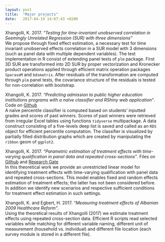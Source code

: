 ```yaml
---
layout: post
title:  "Major projects"
date:   2017-04-19 14:07:43 +0200
---
```

Xhangolli, K. 2017. *“Testing for time-invariant unobserved correlation in Seemingly Unrelated Regression (SUR) with three dimensions”*  
We propose through fixed effect estimation, a necessary test for time invariant unobserved effects correlation in a SUR model with 3 
dimensions (such as panel data with multiple dependent variables). The test implementation in R consist of extending panel tests of 
`plm` package. First 3D SUR are transformed into 2D SUR by proper vectorization and Kronecker product operations applied through 
efficient matrix operation packages `SparaseM` and `bdsmatrix`. After residuals of the transformation are computed through `plm` 
panel tests, the covariance structure of the residuals is tested for non-correlation with bootstrap. 

Xhangolli, K. 2017. *“Predicting admission to public higher education institutions programs with a naïve classifier and RShiny 
web application”*. Code on [Github](https://github.com/kreshnikxhangolli/matura-albania-Lite)  
A naïve percentile classifier is computed based on students’ inputted grades and scores of past winners. Scores of past 
winners were retrieved from irregular Excel tables using functions `tidyverse` multipackage. A data construct consisting of a 
five-levels deep list is saved and called as an `RDS` object for efficient percentile computation. The classifier is visualized 
by partially filled distribution graphs which are created by manipulating the `ribbon` geom of `ggplot2`.

Xhangolli, K. 2017. *“Parametric estimation of treatment effects with time-varying qualification in panel data and repeated 
cross-sections”*. Files on [Github](https://github.com/kreshnikxhangolli/parametric-treatment-effects) and 
[Research Gate](https://www.researchgate.net/publication/315831369_Parametric_estimation_of_treatment_effects_with_time-varying_qualification_in_panel_data_and_repeated_cross-sections)  
In this theoretical work we provide an unrestricted linear model for identifying treatment effects with time-varying qualification 
with panel data and repeated cross-sections. This model enables fixed and random effects estimation of treatment effects; the latter 
has not been considered before. In addition we identify new scenarios and respective sufficient conditions for treatment effect estimation 
in such settings.

Xhangolli, K. and Egbert, H. 2017. *“Measuring treatment effects of Albanian 2009 Healthcare Reform”*.  
Using the theoretical results of Xhangolli (2017) we estimate treatment effects using repeated cross-section data. Efficient R 
scripts read selected variables while matching for different variable naming, different unit of measurement (household vs. individual) 
and different file location (each survey module is stored in a different file).
